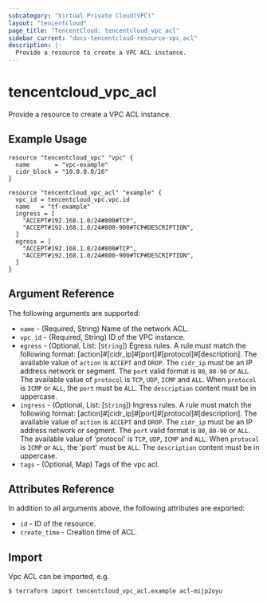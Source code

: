 ```yaml
---
subcategory: "Virtual Private Cloud(VPC)"
layout: "tencentcloud"
page_title: "TencentCloud: tencentcloud_vpc_acl"
sidebar_current: "docs-tencentcloud-resource-vpc_acl"
description: |-
  Provide a resource to create a VPC ACL instance.
---
```


# tencentcloud_vpc_acl

Provide a resource to create a VPC ACL instance.

## Example Usage

```hcl
resource "tencentcloud_vpc" "vpc" {
  name       = "vpc-example"
  cidr_block = "10.0.0.0/16"
}

resource "tencentcloud_vpc_acl" "example" {
  vpc_id = tencentcloud_vpc.vpc.id
  name   = "tf-example"
  ingress = [
    "ACCEPT#192.168.1.0/24#800#TCP",
    "ACCEPT#192.168.1.0/24#800-900#TCP#DESCRIPTION",
  ]
  egress = [
    "ACCEPT#192.168.1.0/24#800#TCP",
    "ACCEPT#192.168.1.0/24#800-900#TCP#DESCRIPTION",
  ]
}
```

## Argument Reference

The following arguments are supported:

* `name` - (Required, String) Name of the network ACL.
* `vpc_id` - (Required, String) ID of the VPC instance.
* `egress` - (Optional, List: [`String`]) Egress rules. A rule must match the following format: [action]#[cidr_ip]#[port]#[protocol]#[description]. The available value of `action` is `ACCEPT` and `DROP`. The `cidr_ip` must be an IP address network or segment. The `port` valid format is `80`, `80-90` or `ALL`. The available value of `protocol` is `TCP`, `UDP`, `ICMP` and `ALL`. When `protocol` is `ICMP` or `ALL`, the `port` must be `ALL`. The `description` content must be in uppercase.
* `ingress` - (Optional, List: [`String`]) Ingress rules. A rule must match the following format: [action]#[cidr_ip]#[port]#[protocol]#[description]. The available value of `action` is `ACCEPT` and `DROP`. The `cidr_ip` must be an IP address network or segment. The `port` valid format is `80`, `80-90` or `ALL`. The available value of 'protocol' is `TCP`, `UDP`, `ICMP` and `ALL`. When `protocol` is `ICMP` or `ALL`, the 'port' must be `ALL`. The `description` content must be in uppercase.
* `tags` - (Optional, Map) Tags of the vpc acl.

## Attributes Reference

In addition to all arguments above, the following attributes are exported:

* `id` - ID of the resource.
* `create_time` - Creation time of ACL.


## Import

Vpc ACL can be imported, e.g.

```
$ terraform import tencentcloud_vpc_acl.example acl-mijp2oyu
```

